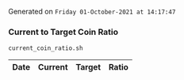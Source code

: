 Generated on `Friday 01-October-2021 at 14:17:47`

### Current to Target Coin Ratio
`current_coin_ratio.sh`

Date|Current|Target|Ratio
---|---|---|---
